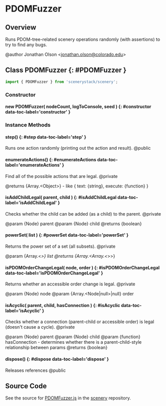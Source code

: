 # PDOMFuzzer

## Overview

Runs PDOM-tree-related scenery operations randomly (with assertions) to try to find any bugs.

@author Jonathan Olson &lt;jonathan.olson@colorado.edu&gt;

## Class PDOMFuzzer {: #PDOMFuzzer }


```js
import { PDOMFuzzer } from 'scenerystack/scenery';
```
### Constructor

#### new PDOMFuzzer( nodeCount, logToConsole, seed ) {: #constructor data-toc-label='constructor' }

### Instance Methods

#### step() {: #step data-toc-label='step' }

Runs one action randomly (printing out the action and result).
@public

#### enumerateActions() {: #enumerateActions data-toc-label='enumerateActions' }

Find all of the possible actions that are legal.
@private

@returns {Array.&lt;Object&gt;} - like { text: {string}, execute: {function} }

#### isAddChildLegal( parent, child ) {: #isAddChildLegal data-toc-label='isAddChildLegal' }

Checks whether the child can be added (as a child) to the parent.
@private

@param {Node} parent
@param {Node} child
@returns {boolean}

#### powerSet( list ) {: #powerSet data-toc-label='powerSet' }

Returns the power set of a set (all subsets).
@private

@param {Array.&lt;*&gt;} list
@returns {Array.&lt;Array.&lt;*&gt;&gt;}

#### isPDOMOrderChangeLegal( node, order ) {: #isPDOMOrderChangeLegal data-toc-label='isPDOMOrderChangeLegal' }

Returns whether an accessible order change is legal.
@private

@param {Node} node
@param {Array.&lt;Node|null&gt;|null} order

#### isAcyclic( parent, child, hasConnection ) {: #isAcyclic data-toc-label='isAcyclic' }

Checks whether a connection (parent-child or accessible order) is legal (doesn't cause a cycle).
@private

@param {Node} parent
@param {Node} child
@param {function} hasConnection - determines whether there is a parent-child-style relationship between params
@returns {boolean}

#### dispose() {: #dispose data-toc-label='dispose' }

Releases references
@public



## Source Code

See the source for [PDOMFuzzer.js](https://github.com/phetsims/scenery/blob/main/js/accessibility/pdom/PDOMFuzzer.js) in the [scenery](https://github.com/phetsims/scenery) repository.
